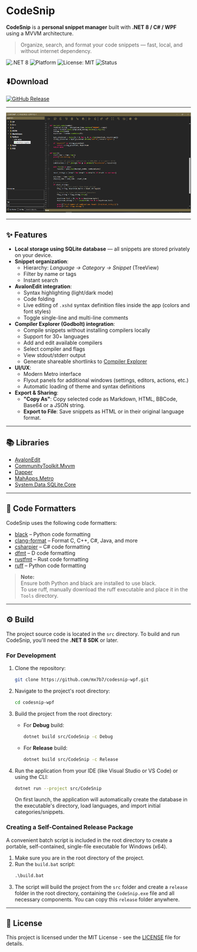 ﻿# CodeSnip

**CodeSnip** is a **personal snippet manager** built with **.NET 8 / C# / WPF** using a MVVM architecture.  
> Organize, search, and format your code snippets — fast, local, and without internet dependency.

![.NET 8](https://img.shields.io/badge/.NET-8.0-blue)
![Platform](https://img.shields.io/badge/Platform-Windows-lightgrey)
![License: MIT](https://img.shields.io/badge/License-MIT-green)
![Status](https://img.shields.io/badge/Status-Active-success)

## ⬇️Download

[![GitHub Release](https://img.shields.io/github/v/release/mx7b7/codesnip-wpf?sort=semver&display_name=tag)](https://github.com/mx7b7/codesnip-wpf/releases/latest)

---
![Main window](images/main_window_900x487.png)

---

## ✨ Features

- **Local storage using SQLite database** — all snippets are stored privately on your device.
- **Snippet organization**:
  - Hierarchy: *Language → Category → Snippet* (TreeView)
  - Filter by name or tags
  - Instant search
- **AvalonEdit integration**:
  - Syntax highlighting (light/dark mode)
  - Code folding
  - Live editing of `.xshd` syntax definition files inside the app (colors and font styles)
  - Toggle single-line and multi-line comments
- **Compiler Explorer (Godbolt) integration**:
  - Compile snippets without installing compilers locally
  - Support for 30+ languages
  - Add and edit available compilers
  - Select compiler and flags
  - View stdout/stderr output
  - Generate shareable shortlinks to [Compiler Explorer](https://godbolt.org/)
- **UI/UX**:
  - Modern Metro interface
  - Flyout panels for additional windows (settings, editors, actions, etc.)
  - Automatic loading of theme and syntax definitions
- **Export & Sharing**:
  - **"Copy As"**: Copy selected code as Markdown, HTML, BBCode, Base64 or a JSON string.
  - **Export to File**: Save snippets as HTML or in their original language format.


---

## 📚 Libraries

- [AvalonEdit](https://github.com/icsharpcode/AvalonEdit)
- [CommunityToolkit.Mvvm](https://github.com/CommunityToolkit/dotnet)
- [Dapper](https://github.com/DapperLib/Dapper)
- [MahApps.Metro](https://github.com/MahApps/MahApps.Metro)
- [System.Data.SQLite.Core](https://system.data.sqlite.org/)

---

## 🧹 Code Formatters

CodeSnip uses the following code formatters:

- [black](https://black.readthedocs.io/en/stable/) – Python code formatting
- [clang-format](https://clang.llvm.org/docs/ClangFormat.html) – Format C, C++, C#, Java, and more 
- [csharpier](https://csharpier.com/) – C# code formatting
- [dfmt](https://github.com/dlang-community/dfmt) – D code formatting
- [rustfmt](https://github.com/rust-lang/rustfmt) – Rust code formatting
- [ruff](https://github.com/astral-sh/ruff) – Python code formatting
> **Note:**  
> Ensure both Python and black are installed to use black.  
> To use ruff, manually download the ruff executable and place it in the `Tools` directory.
---

## ⚙️ Build

The project source code is located in the `src` directory. To build and run CodeSnip, you'll need the **.NET 8 SDK** or later.

### For Development

1.  Clone the repository:
    ```bash
    git clone https://github.com/mx7b7/codesnip-wpf.git
    ```
2.  Navigate to the project's root directory:
    ```bash
    cd codesnip-wpf
    ```
3.  Build the project from the root directory:

    - For **Debug** build:
      ```bash
      dotnet build src/CodeSnip -c Debug
      ```

    - For **Release** build:
      ```bash
      dotnet build src/CodeSnip -c Release
      ```
4.  Run the application from your IDE (like Visual Studio or VS Code) or using the CLI:
    ```bash
    dotnet run --project src/CodeSnip
    ```
    On first launch, the application will automatically create the database in the executable's directory, load languages, and import initial categories/snippets.

### Creating a Self-Contained Release Package

A convenient batch script is included in the root directory to create a portable, self-contained, single-file executable for Windows (x64).

1.  Make sure you are in the root directory of the project.
2.  Run the `build.bat` script:
    ```cmd
    .\build.bat
    ```
3.  The script will build the project from the `src` folder and create a `release` folder in the root directory, containing the `CodeSnip.exe` file and all necessary components. You can copy this `release` folder anywhere.

---


## 📜 License

This project is licensed under the MIT License - see the [LICENSE](LICENSE) file for details.

